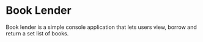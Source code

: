# Book Lender
Book lender is a simple console application that lets users view, borrow and return a set list of books.

